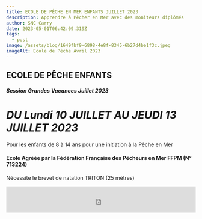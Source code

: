 ```yaml
---
title: ECOLE DE PÊCHE EN MER ENFANTS JUILLET 2023
description: Apprendre à Pêcher en Mer avec des moniteurs diplômés
author: SNC Carry
date: 2023-05-01T06:42:09.319Z
tags:
  - post
image: /assets/blog/1649fbf9-6898-4e8f-8345-6b27d4be1f3c.jpeg
imageAlt: Ecole de Pêche Avril 2023
---
```

## ECOLE DE PÊCHE ENFANTS

##### Session Grandes Vacances Juillet 2023

# ***DU Lundi 10 JUILLET AU JEUDI 13 JUILLET 2023***

Pour les enfants de 8 à 14 ans pour une initiation à la Pêche en Mer

#### **Ecole Agréée par la Fédération Française des Pêcheurs en Mer**  FFPM (N° 713224)

Nécessite le brevet de natation TRITON (25 mètres)

<iframe id="haWidget" allowtransparency="true" src="https://www.helloasso.com/associations/societe-nautique-carry/evenements/ecole-de-peche-enfants-juillet-2023/widget-bouton" style="width: 100%; height: 70px; border: none;"></iframe>